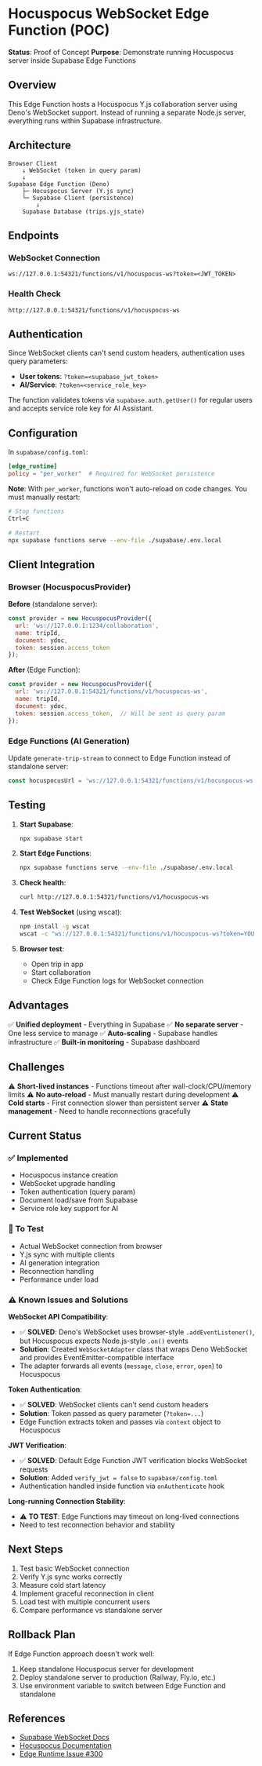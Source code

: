 # Hocuspocus WebSocket Edge Function (POC)

**Status**: Proof of Concept
**Purpose**: Demonstrate running Hocuspocus server inside Supabase Edge Functions

## Overview

This Edge Function hosts a Hocuspocus Y.js collaboration server using Deno's WebSocket support. Instead of running a separate Node.js server, everything runs within Supabase infrastructure.

## Architecture

```
Browser Client
    ↓ WebSocket (token in query param)
    ↓
Supabase Edge Function (Deno)
    ├─ Hocuspocus Server (Y.js sync)
    └─ Supabase Client (persistence)
        ↓
    Supabase Database (trips.yjs_state)
```

## Endpoints

### WebSocket Connection
```
ws://127.0.0.1:54321/functions/v1/hocuspocus-ws?token=<JWT_TOKEN>
```

### Health Check
```
http://127.0.0.1:54321/functions/v1/hocuspocus-ws
```

## Authentication

Since WebSocket clients can't send custom headers, authentication uses query parameters:

- **User tokens**: `?token=<supabase_jwt_token>`
- **AI/Service**: `?token=<service_role_key>`

The function validates tokens via `supabase.auth.getUser()` for regular users and accepts service role key for AI Assistant.

## Configuration

In `supabase/config.toml`:
```toml
[edge_runtime]
policy = "per_worker"  # Required for WebSocket persistence
```

**Note**: With `per_worker`, functions won't auto-reload on code changes. You must manually restart:
```bash
# Stop functions
Ctrl+C

# Restart
npx supabase functions serve --env-file ./supabase/.env.local
```

## Client Integration

### Browser (HocuspocusProvider)

**Before** (standalone server):
```javascript
const provider = new HocuspocusProvider({
  url: 'ws://127.0.0.1:1234/collaboration',
  name: tripId,
  document: ydoc,
  token: session.access_token
});
```

**After** (Edge Function):
```javascript
const provider = new HocuspocusProvider({
  url: 'ws://127.0.0.1:54321/functions/v1/hocuspocus-ws',
  name: tripId,
  document: ydoc,
  token: session.access_token,  // Will be sent as query param
});
```

### Edge Functions (AI Generation)

Update `generate-trip-stream` to connect to Edge Function instead of standalone server:

```typescript
const hocuspocusUrl = 'ws://127.0.0.1:54321/functions/v1/hocuspocus-ws';
```

## Testing

1. **Start Supabase**:
   ```bash
   npx supabase start
   ```

2. **Start Edge Functions**:
   ```bash
   npx supabase functions serve --env-file ./supabase/.env.local
   ```

3. **Check health**:
   ```bash
   curl http://127.0.0.1:54321/functions/v1/hocuspocus-ws
   ```

4. **Test WebSocket** (using wscat):
   ```bash
   npm install -g wscat
   wscat -c "ws://127.0.0.1:54321/functions/v1/hocuspocus-ws?token=YOUR_JWT"
   ```

5. **Browser test**:
   - Open trip in app
   - Start collaboration
   - Check Edge Function logs for WebSocket connection

## Advantages

✅ **Unified deployment** - Everything in Supabase
✅ **No separate server** - One less service to manage
✅ **Auto-scaling** - Supabase handles infrastructure
✅ **Built-in monitoring** - Supabase dashboard

## Challenges

⚠️ **Short-lived instances** - Functions timeout after wall-clock/CPU/memory limits
⚠️ **No auto-reload** - Must manually restart during development
⚠️ **Cold starts** - First connection slower than persistent server
⚠️ **State management** - Need to handle reconnections gracefully

## Current Status

### ✅ Implemented
- Hocuspocus instance creation
- WebSocket upgrade handling
- Token authentication (query param)
- Document load/save from Supabase
- Service role key support for AI

### 🚧 To Test
- Actual WebSocket connection from browser
- Y.js sync with multiple clients
- AI generation integration
- Reconnection handling
- Performance under load

### ⚠️ Known Issues and Solutions

**WebSocket API Compatibility**:
- ✅ **SOLVED**: Deno's WebSocket uses browser-style `.addEventListener()`, but Hocuspocus expects Node.js-style `.on()` events
- **Solution**: Created `WebSocketAdapter` class that wraps Deno WebSocket and provides EventEmitter-compatible interface
- The adapter forwards all events (`message`, `close`, `error`, `open`) to Hocuspocus

**Token Authentication**:
- ✅ **SOLVED**: WebSocket clients can't send custom headers
- **Solution**: Token passed as query parameter (`?token=...`)
- Edge Function extracts token and passes via `context` object to Hocuspocus

**JWT Verification**:
- ✅ **SOLVED**: Default Edge Function JWT verification blocks WebSocket requests
- **Solution**: Added `verify_jwt = false` to `supabase/config.toml`
- Authentication handled inside function via `onAuthenticate` hook

**Long-running Connection Stability**:
- ⚠️ **TO TEST**: Edge Functions may timeout on long-lived connections
- Need to test reconnection behavior and stability

## Next Steps

1. Test basic WebSocket connection
2. Verify Y.js sync works correctly
3. Measure cold start latency
4. Implement graceful reconnection in client
5. Load test with multiple concurrent users
6. Compare performance vs standalone server

## Rollback Plan

If Edge Function approach doesn't work well:
1. Keep standalone Hocuspocus server for development
2. Deploy standalone server to production (Railway, Fly.io, etc.)
3. Use environment variable to switch between Edge Function and standalone

## References

- [Supabase WebSocket Docs](https://supabase.com/docs/guides/functions/websockets)
- [Hocuspocus Documentation](https://tiptap.dev/docs/hocuspocus)
- [Edge Runtime Issue #300](https://github.com/supabase/edge-runtime/issues/300)
